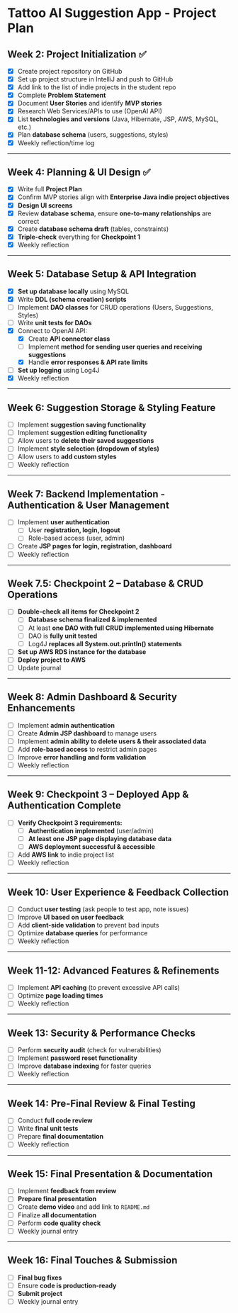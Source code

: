 # Tattoo AI Suggestion App - Project Plan

## Week 2: Project Initialization ✅
- [x] Create project repository on GitHub
- [x] Set up project structure in IntelliJ and push to GitHub
- [x] Add link to the list of indie projects in the student repo
- [x] Complete **Problem Statement**
- [x] Document **User Stories** and identify **MVP stories**
- [x] Research Web Services/APIs to use (OpenAI API)
- [x] List **technologies and versions** (Java, Hibernate, JSP, AWS, MySQL, etc.)
- [x] Plan **database schema** (users, suggestions, styles)
- [x] Weekly reflection/time log

---

## Week 4: Planning & UI Design ✅
- [x] Write full **Project Plan**
- [x] Confirm MVP stories align with **Enterprise Java indie project objectives**
- [x] **Design UI screens**
- [x] Review **database schema**, ensure **one-to-many relationships** are correct
- [x] Create **database schema draft** (tables, constraints)
- [x] **Triple-check** everything for **Checkpoint 1**
- [x] Weekly reflection

---

## Week 5: Database Setup & API Integration
- [X] **Set up database locally** using MySQL
- [X] Write **DDL (schema creation) scripts**
- [ ] Implement **DAO classes** for CRUD operations (Users, Suggestions, Styles)
- [ ] Write **unit tests for DAOs**
- [X] Connect to OpenAI API:
    - [X] Create **API connector class**
    - [ ] Implement **method for sending user queries and receiving suggestions**
    - [X] Handle **error responses & API rate limits**
- [ ] **Set up logging** using Log4J
- [X] Weekly reflection

---

## Week 6: Suggestion Storage & Styling Feature
- [ ] Implement **suggestion saving functionality**
- [ ] Implement **suggestion editing functionality**
- [ ] Allow users to **delete their saved suggestions**
- [ ] Implement **style selection (dropdown of styles)**
- [ ] Allow users to **add custom styles**
- [ ] Weekly reflection

---

## Week 7: Backend Implementation - Authentication & User Management
- [ ] Implement **user authentication**
    - [ ] User **registration, login, logout**
    - [ ] Role-based access (user, admin)
- [ ] Create **JSP pages for login, registration, dashboard**
- [ ] Weekly reflection

---

## Week 7.5: Checkpoint 2 – Database & CRUD Operations
- [ ] **Double-check all items for Checkpoint 2**
    - [ ] **Database schema finalized & implemented**
    - [ ] At least **one DAO with full CRUD implemented using Hibernate**
    - [ ] DAO is **fully unit tested**
    - [ ] Log4J **replaces all System.out.println() statements**
- [ ] **Set up AWS RDS instance for the database**
- [ ] **Deploy project to AWS**
- [ ] Update journal

---

## Week 8: Admin Dashboard & Security Enhancements
- [ ] Implement **admin authentication**
- [ ] Create **Admin JSP dashboard** to manage users
- [ ] Implement **admin ability to delete users & their associated data**
- [ ] Add **role-based access** to restrict admin pages
- [ ] Improve **error handling and form validation**
- [ ] Weekly reflection

---

## Week 9: Checkpoint 3 – Deployed App & Authentication Complete
- [ ] **Verify Checkpoint 3 requirements:**
    - [ ] **Authentication implemented** (user/admin)
    - [ ] **At least one JSP page displaying database data**
    - [ ] **AWS deployment successful & accessible**
- [ ] Add **AWS link** to indie project list
- [ ] Weekly reflection

---

## Week 10: User Experience & Feedback Collection
- [ ] Conduct **user testing** (ask people to test app, note issues)
- [ ] Improve **UI based on user feedback**
- [ ] Add **client-side validation** to prevent bad inputs
- [ ] Optimize **database queries** for performance
- [ ] Weekly reflection

---

## Week 11-12: Advanced Features & Refinements
- [ ] Implement **API caching** (to prevent excessive API calls)
- [ ] Optimize **page loading times**
- [ ] Weekly reflection

---

## Week 13: Security & Performance Checks
- [ ] Perform **security audit** (check for vulnerabilities)
- [ ] Implement **password reset functionality**
- [ ] Improve **database indexing** for faster queries
- [ ] Weekly reflection

---

## Week 14: Pre-Final Review & Final Testing
- [ ] Conduct **full code review**
- [ ] Write **final unit tests**
- [ ] Prepare **final documentation**
- [ ] Weekly reflection

---

## Week 15: Final Presentation & Documentation
- [ ] Implement **feedback from review**
- [ ] **Prepare final presentation**
- [ ] Create **demo video** and add link to `README.md`
- [ ] Finalize **all documentation**
- [ ] Perform **code quality check**
- [ ] Weekly journal entry

---

## Week 16: Final Touches & Submission
- [ ] **Final bug fixes**
- [ ] Ensure **code is production-ready**
- [ ] **Submit project**
- [ ] Weekly journal entry  
